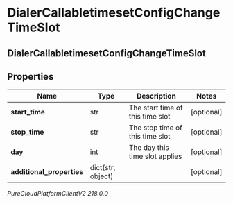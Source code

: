 # DialerCallabletimesetConfigChangeTimeSlot

## DialerCallabletimesetConfigChangeTimeSlot

## Properties

|Name | Type | Description | Notes|
|------------ | ------------- | ------------- | -------------|
| **start_time** | str | The start time of this time slot | [optional] |
| **stop_time** | str | The stop time of this time slot | [optional] |
| **day** | int | The day this time slot applies | [optional] |
| **additional_properties** | dict(str, object) |  | [optional] |



_PureCloudPlatformClientV2 218.0.0_
